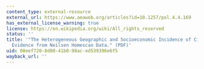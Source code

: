 ```yaml
---
content_type: external-resource
external_url: https://www.aeaweb.org/articles?id=10.1257/pol.4.4.169
has_external_license_warning: true
license: https://en.wikipedia.org/wiki/All_rights_reserved
status: ''
title: '"The Heterogeneous Geographic and Socioeconomic Incidence of Cigarette Taxes:
  Evidence from Neilsen Homescan Data." (PDF)'
uid: 08eef720-8d00-41b0-98ac-ed539396e6f5
wayback_url: ''
---
```

